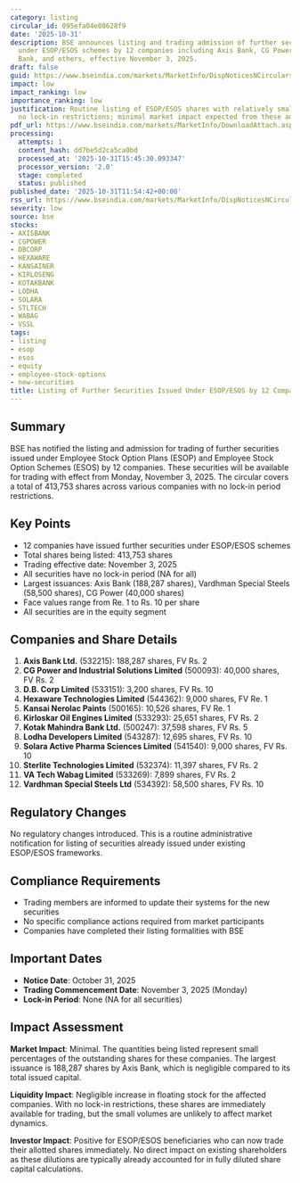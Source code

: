 ```yaml
---
category: listing
circular_id: 095efa04e08628f9
date: '2025-10-31'
description: BSE announces listing and trading admission of further securities issued
  under ESOP/ESOS schemes by 12 companies including Axis Bank, CG Power, Kotak Mahindra
  Bank, and others, effective November 3, 2025.
draft: false
guid: https://www.bseindia.com/markets/MarketInfo/DispNoticesNCirculars.aspx?Noticeid={4A086D35-5879-4128-BEA5-781E908586D8}&noticeno=20251031-25&dt=10/31/2025&icount=25&totcount=62&flag=0
impact: low
impact_ranking: low
importance_ranking: low
justification: Routine listing of ESOP/ESOS shares with relatively small quantities;
  no lock-in restrictions; minimal market impact expected from these additional securities
pdf_url: https://www.bseindia.com/markets/MarketInfo/DownloadAttach.aspx?id=20251031-25&attachedId=
processing:
  attempts: 1
  content_hash: dd7be5d2ca5ca0bd
  processed_at: '2025-10-31T15:45:30.093347'
  processor_version: '2.0'
  stage: completed
  status: published
published_date: '2025-10-31T11:54:42+00:00'
rss_url: https://www.bseindia.com/markets/MarketInfo/DispNoticesNCirculars.aspx?Noticeid={4A086D35-5879-4128-BEA5-781E908586D8}&noticeno=20251031-25&dt=10/31/2025&icount=25&totcount=62&flag=0
severity: low
source: bse
stocks:
- AXISBANK
- CGPOWER
- DBCORP
- HEXAWARE
- KANSAINER
- KIRLOSENG
- KOTAKBANK
- LODHA
- SOLARA
- STLTECH
- WABAG
- VSSL
tags:
- listing
- esop
- esos
- equity
- employee-stock-options
- new-securities
title: Listing of Further Securities Issued Under ESOP/ESOS by 12 Companies
---
```


## Summary

BSE has notified the listing and admission for trading of further securities issued under Employee Stock Option Plans (ESOP) and Employee Stock Option Schemes (ESOS) by 12 companies. These securities will be available for trading with effect from Monday, November 3, 2025. The circular covers a total of 413,753 shares across various companies with no lock-in period restrictions.

## Key Points

- 12 companies have issued further securities under ESOP/ESOS schemes
- Total shares being listed: 413,753 shares
- Trading effective date: November 3, 2025
- All securities have no lock-in period (NA for all)
- Largest issuances: Axis Bank (188,287 shares), Vardhman Special Steels (58,500 shares), CG Power (40,000 shares)
- Face values range from Re. 1 to Rs. 10 per share
- All securities are in the equity segment

## Companies and Share Details

1. **Axis Bank Ltd.** (532215): 188,287 shares, FV Rs. 2
2. **CG Power and Industrial Solutions Limited** (500093): 40,000 shares, FV Rs. 2
3. **D.B. Corp Limited** (533151): 3,200 shares, FV Rs. 10
4. **Hexaware Technologies Limited** (544362): 9,000 shares, FV Re. 1
5. **Kansai Nerolac Paints** (500165): 10,526 shares, FV Re. 1
6. **Kirloskar Oil Engines Limited** (533293): 25,651 shares, FV Rs. 2
7. **Kotak Mahindra Bank Ltd.** (500247): 37,598 shares, FV Rs. 5
8. **Lodha Developers Limited** (543287): 12,695 shares, FV Rs. 10
9. **Solara Active Pharma Sciences Limited** (541540): 9,000 shares, FV Rs. 10
10. **Sterlite Technologies Limited** (532374): 11,397 shares, FV Rs. 2
11. **VA Tech Wabag Limited** (533269): 7,899 shares, FV Rs. 2
12. **Vardhman Special Steels Ltd** (534392): 58,500 shares, FV Rs. 10

## Regulatory Changes

No regulatory changes introduced. This is a routine administrative notification for listing of securities already issued under existing ESOP/ESOS frameworks.

## Compliance Requirements

- Trading members are informed to update their systems for the new securities
- No specific compliance actions required from market participants
- Companies have completed their listing formalities with BSE

## Important Dates

- **Notice Date**: October 31, 2025
- **Trading Commencement Date**: November 3, 2025 (Monday)
- **Lock-in Period**: None (NA for all securities)

## Impact Assessment

**Market Impact**: Minimal. The quantities being listed represent small percentages of the outstanding shares for these companies. The largest issuance is 188,287 shares by Axis Bank, which is negligible compared to its total issued capital.

**Liquidity Impact**: Negligible increase in floating stock for the affected companies. With no lock-in restrictions, these shares are immediately available for trading, but the small volumes are unlikely to affect market dynamics.

**Investor Impact**: Positive for ESOP/ESOS beneficiaries who can now trade their allotted shares immediately. No direct impact on existing shareholders as these dilutions are typically already accounted for in fully diluted share capital calculations.